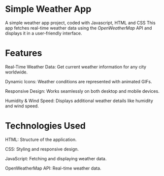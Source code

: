 # Simple Weather App
A simple weather app project, coded with Javascript, HTML and CSS
This app fetches real-time weather data using the <i>OpenWeatherMap</i> API and displays it in a user-friendly interface.


# Features
Real-Time Weather Data: Get current weather information for any city worldwide.

Dynamic Icons: Weather conditions are represented with animated GIFs.

Responsive Design: Works seamlessly on both desktop and mobile devices.

Humidity & Wind Speed: Displays additional weather details like humidity and wind speed.


# Technologies Used
HTML: Structure of the application.

CSS: Styling and responsive design.

JavaScript: Fetching and displaying weather data.

OpenWeatherMap API: Real-time weather data.
